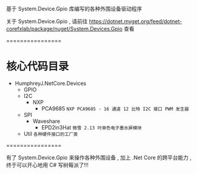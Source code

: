 基于 System.Device.Gpio 库编写的各种外围设备驱动程序

关于 System.Device.Gpio , 请前往 https://dotnet.myget.org/feed/dotnet-corefxlab/package/nuget/System.Devices.Gpio 查看

================

核心代码目录
========

* HumphreyJ.NetCore.Devices
  * GPIO
  * I2C
    * NXP
      * PCA9685 `NXP PCA9685 - 16 通道 12 比特 I2C 接口 PWM 发生器`
  * SPI
    * Waveshare
      * EPD2in3Hat `微雪 2.13 吋单色电子墨水屏模块`
  * Util `各种硬件接口的工厂类`

================

有了 System.Device.Gpio 来操作各种外围设备 , 加上 .Net Core 的跨平台能力 , 终于可以开心地用 C# 写树莓派了!!!
